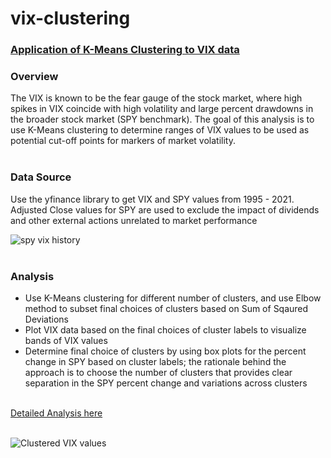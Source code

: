 # vix-clustering
### [Application of K-Means Clustering to VIX data](https://github.com/mehdinaq/vix-clustering/blob/main/vix_clustering.ipynb)

### Overview
The VIX is known to be the fear gauge of the stock market, where high spikes in VIX coincide with high volatility and large percent drawdowns in the broader stock market (SPY benchmark).
The goal of this analysis is to use K-Means clustering to determine ranges of VIX values to be used as potential cut-off points for markers of market volatility.<br /><br />

### Data Source
Use the yfinance library to get VIX and SPY values from 1995 - 2021. Adjusted Close values for SPY are used to exclude the impact of dividends and other external actions unrelated to market performance

![spy vix history](https://user-images.githubusercontent.com/8281173/130368308-053ca3d1-9174-48e1-8b6c-517ea5dee11f.png)<br /><br />

### Analysis
- Use K-Means clustering for different number of clusters, and use Elbow method to subset final choices of clusters based on Sum of Sqaured Deviations
- Plot VIX data based on the final choices of cluster labels to visualize bands of VIX values
- Determine final choice of clusters by using box plots for the percent change in SPY based on cluster labels; the rationale behind the approach is to choose the number of clusters that provides clear separation in the SPY percent change and variations across clusters<br /><br />

[Detailed Analysis here](https://github.com/mehdinaq/vix-clustering/blob/main/vix_clustering.ipynb)<br /><br />

![Clustered VIX values](https://user-images.githubusercontent.com/8281173/130368840-e2795c7d-a318-4f64-a65c-928897812700.png)


  
